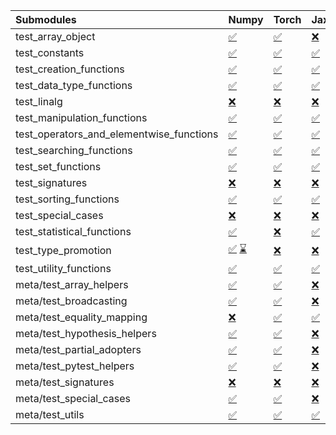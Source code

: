 | Submodules                               | Numpy                                                                                                                                                                                                                                                             | Torch                                                                                                                           | Jax                                                                                                                             | Tensorflow                                                                                                                      |
|:-----------------------------------------|:------------------------------------------------------------------------------------------------------------------------------------------------------------------------------------------------------------------------------------------------------------------|:--------------------------------------------------------------------------------------------------------------------------------|:--------------------------------------------------------------------------------------------------------------------------------|:--------------------------------------------------------------------------------------------------------------------------------|
| test_array_object                        | <a href="https://github.com/unifyai/ivy/runs/8159143740?check_suite_focus=true" rel="noopener noreferrer" target="_blank">✅</a>                                                                                                                                   | <a href="https://github.com/unifyai/ivy/runs/8159146975?check_suite_focus=true" rel="noopener noreferrer" target="_blank">✅</a> | <a href="https://github.com/unifyai/ivy/runs/8159150066?check_suite_focus=true" rel="noopener noreferrer" target="_blank">❌</a> | <a href="https://github.com/unifyai/ivy/runs/8159153264?check_suite_focus=true" rel="noopener noreferrer" target="_blank">✅</a> |
| test_constants                           | <a href="https://github.com/unifyai/ivy/runs/8159143874?check_suite_focus=true" rel="noopener noreferrer" target="_blank">✅</a>                                                                                                                                   | <a href="https://github.com/unifyai/ivy/runs/8159147093?check_suite_focus=true" rel="noopener noreferrer" target="_blank">✅</a> | <a href="https://github.com/unifyai/ivy/runs/8159150213?check_suite_focus=true" rel="noopener noreferrer" target="_blank">✅</a> | <a href="https://github.com/unifyai/ivy/runs/8159153388?check_suite_focus=true" rel="noopener noreferrer" target="_blank">✅</a> |
| test_creation_functions                  | <a href="https://github.com/unifyai/ivy/runs/8159144038?check_suite_focus=true" rel="noopener noreferrer" target="_blank">✅</a>                                                                                                                                   | <a href="https://github.com/unifyai/ivy/runs/8159147217?check_suite_focus=true" rel="noopener noreferrer" target="_blank">✅</a> | <a href="https://github.com/unifyai/ivy/runs/8159150319?check_suite_focus=true" rel="noopener noreferrer" target="_blank">✅</a> | <a href="https://github.com/unifyai/ivy/runs/8159153519?check_suite_focus=true" rel="noopener noreferrer" target="_blank">✅</a> |
| test_data_type_functions                 | <a href="https://github.com/unifyai/ivy/runs/8159144185?check_suite_focus=true" rel="noopener noreferrer" target="_blank">✅</a>                                                                                                                                   | <a href="https://github.com/unifyai/ivy/runs/8159147357?check_suite_focus=true" rel="noopener noreferrer" target="_blank">✅</a> | <a href="https://github.com/unifyai/ivy/runs/8159150434?check_suite_focus=true" rel="noopener noreferrer" target="_blank">✅</a> | <a href="https://github.com/unifyai/ivy/runs/8159153639?check_suite_focus=true" rel="noopener noreferrer" target="_blank">✅</a> |
| test_linalg                              | <a href="https://github.com/unifyai/ivy/runs/8159144315?check_suite_focus=true" rel="noopener noreferrer" target="_blank">❌</a>                                                                                                                                   | <a href="https://github.com/unifyai/ivy/runs/8159147470?check_suite_focus=true" rel="noopener noreferrer" target="_blank">❌</a> | <a href="https://github.com/unifyai/ivy/runs/8159150535?check_suite_focus=true" rel="noopener noreferrer" target="_blank">❌</a> | <a href="https://github.com/unifyai/ivy/runs/8159153777?check_suite_focus=true" rel="noopener noreferrer" target="_blank">❌</a> |
| test_manipulation_functions              | <a href="https://github.com/unifyai/ivy/runs/8159144447?check_suite_focus=true" rel="noopener noreferrer" target="_blank">✅</a>                                                                                                                                   | <a href="https://github.com/unifyai/ivy/runs/8159147595?check_suite_focus=true" rel="noopener noreferrer" target="_blank">✅</a> | <a href="https://github.com/unifyai/ivy/runs/8159150702?check_suite_focus=true" rel="noopener noreferrer" target="_blank">✅</a> | <a href="https://github.com/unifyai/ivy/runs/8159153947?check_suite_focus=true" rel="noopener noreferrer" target="_blank">✅</a> |
| test_operators_and_elementwise_functions | <a href="https://github.com/unifyai/ivy/runs/8159144595?check_suite_focus=true" rel="noopener noreferrer" target="_blank">✅</a>                                                                                                                                   | <a href="https://github.com/unifyai/ivy/runs/8159147725?check_suite_focus=true" rel="noopener noreferrer" target="_blank">✅</a> | <a href="https://github.com/unifyai/ivy/runs/8159150832?check_suite_focus=true" rel="noopener noreferrer" target="_blank">✅</a> | <a href="https://github.com/unifyai/ivy/runs/8159154078?check_suite_focus=true" rel="noopener noreferrer" target="_blank">✅</a> |
| test_searching_functions                 | <a href="https://github.com/unifyai/ivy/runs/8159144720?check_suite_focus=true" rel="noopener noreferrer" target="_blank">✅</a>                                                                                                                                   | <a href="https://github.com/unifyai/ivy/runs/8159147838?check_suite_focus=true" rel="noopener noreferrer" target="_blank">✅</a> | <a href="https://github.com/unifyai/ivy/runs/8159150966?check_suite_focus=true" rel="noopener noreferrer" target="_blank">✅</a> | <a href="https://github.com/unifyai/ivy/runs/8159154210?check_suite_focus=true" rel="noopener noreferrer" target="_blank">✅</a> |
| test_set_functions                       | <a href="https://github.com/unifyai/ivy/runs/8159144835?check_suite_focus=true" rel="noopener noreferrer" target="_blank">✅</a>                                                                                                                                   | <a href="https://github.com/unifyai/ivy/runs/8159147926?check_suite_focus=true" rel="noopener noreferrer" target="_blank">✅</a> | <a href="https://github.com/unifyai/ivy/runs/8159151069?check_suite_focus=true" rel="noopener noreferrer" target="_blank">✅</a> | <a href="https://github.com/unifyai/ivy/runs/8159154368?check_suite_focus=true" rel="noopener noreferrer" target="_blank">✅</a> |
| test_signatures                          | <a href="https://github.com/unifyai/ivy/runs/8159144969?check_suite_focus=true" rel="noopener noreferrer" target="_blank">❌</a>                                                                                                                                   | <a href="https://github.com/unifyai/ivy/runs/8159148059?check_suite_focus=true" rel="noopener noreferrer" target="_blank">❌</a> | <a href="https://github.com/unifyai/ivy/runs/8159151207?check_suite_focus=true" rel="noopener noreferrer" target="_blank">❌</a> | <a href="https://github.com/unifyai/ivy/runs/8159154581?check_suite_focus=true" rel="noopener noreferrer" target="_blank">❌</a> |
| test_sorting_functions                   | <a href="https://github.com/unifyai/ivy/runs/8159145080?check_suite_focus=true" rel="noopener noreferrer" target="_blank">✅</a>                                                                                                                                   | <a href="https://github.com/unifyai/ivy/runs/8159148162?check_suite_focus=true" rel="noopener noreferrer" target="_blank">✅</a> | <a href="https://github.com/unifyai/ivy/runs/8159151324?check_suite_focus=true" rel="noopener noreferrer" target="_blank">✅</a> | <a href="https://github.com/unifyai/ivy/runs/8159154777?check_suite_focus=true" rel="noopener noreferrer" target="_blank">✅</a> |
| test_special_cases                       | <a href="https://github.com/unifyai/ivy/runs/8159145216?check_suite_focus=true" rel="noopener noreferrer" target="_blank">❌</a>                                                                                                                                   | <a href="https://github.com/unifyai/ivy/runs/8159148286?check_suite_focus=true" rel="noopener noreferrer" target="_blank">❌</a> | <a href="https://github.com/unifyai/ivy/runs/8159151456?check_suite_focus=true" rel="noopener noreferrer" target="_blank">❌</a> | <a href="https://github.com/unifyai/ivy/runs/8159154926?check_suite_focus=true" rel="noopener noreferrer" target="_blank">❌</a> |
| test_statistical_functions               | <a href="https://github.com/unifyai/ivy/runs/8159145327?check_suite_focus=true" rel="noopener noreferrer" target="_blank">✅</a>                                                                                                                                   | <a href="https://github.com/unifyai/ivy/runs/8159148404?check_suite_focus=true" rel="noopener noreferrer" target="_blank">❌</a> | <a href="https://github.com/unifyai/ivy/runs/8159151581?check_suite_focus=true" rel="noopener noreferrer" target="_blank">✅</a> | <a href="https://github.com/unifyai/ivy/runs/8159155080?check_suite_focus=true" rel="noopener noreferrer" target="_blank">❌</a> |
| test_type_promotion                      | <a href="https://github.com/unifyai/ivy/runs/8158495510?check_suite_focus=true" rel="noopener noreferrer" target="_blank">✅</a>   <a href="https://github.com/unifyai/ivy/runs/8159145485?check_suite_focus=true" rel="noopener noreferrer" target="_blank">⌛</a> | <a href="https://github.com/unifyai/ivy/runs/8159148510?check_suite_focus=true" rel="noopener noreferrer" target="_blank">❌</a> | <a href="https://github.com/unifyai/ivy/runs/8159151719?check_suite_focus=true" rel="noopener noreferrer" target="_blank">❌</a> | <a href="https://github.com/unifyai/ivy/runs/8159155224?check_suite_focus=true" rel="noopener noreferrer" target="_blank">⌛</a> |
| test_utility_functions                   | <a href="https://github.com/unifyai/ivy/runs/8159145603?check_suite_focus=true" rel="noopener noreferrer" target="_blank">✅</a>                                                                                                                                   | <a href="https://github.com/unifyai/ivy/runs/8159148682?check_suite_focus=true" rel="noopener noreferrer" target="_blank">✅</a> | <a href="https://github.com/unifyai/ivy/runs/8159151845?check_suite_focus=true" rel="noopener noreferrer" target="_blank">✅</a> | <a href="https://github.com/unifyai/ivy/runs/8159155363?check_suite_focus=true" rel="noopener noreferrer" target="_blank">✅</a> |
| meta/test_array_helpers                  | <a href="https://github.com/unifyai/ivy/runs/8159145734?check_suite_focus=true" rel="noopener noreferrer" target="_blank">✅</a>                                                                                                                                   | <a href="https://github.com/unifyai/ivy/runs/8159148816?check_suite_focus=true" rel="noopener noreferrer" target="_blank">✅</a> | <a href="https://github.com/unifyai/ivy/runs/8159151956?check_suite_focus=true" rel="noopener noreferrer" target="_blank">❌</a> | <a href="https://github.com/unifyai/ivy/runs/8159155510?check_suite_focus=true" rel="noopener noreferrer" target="_blank">✅</a> |
| meta/test_broadcasting                   | <a href="https://github.com/unifyai/ivy/runs/8159145839?check_suite_focus=true" rel="noopener noreferrer" target="_blank">✅</a>                                                                                                                                   | <a href="https://github.com/unifyai/ivy/runs/8159148941?check_suite_focus=true" rel="noopener noreferrer" target="_blank">✅</a> | <a href="https://github.com/unifyai/ivy/runs/8159152091?check_suite_focus=true" rel="noopener noreferrer" target="_blank">❌</a> | <a href="https://github.com/unifyai/ivy/runs/8159155642?check_suite_focus=true" rel="noopener noreferrer" target="_blank">✅</a> |
| meta/test_equality_mapping               | <a href="https://github.com/unifyai/ivy/runs/8159145962?check_suite_focus=true" rel="noopener noreferrer" target="_blank">❌</a>                                                                                                                                   | <a href="https://github.com/unifyai/ivy/runs/8159149081?check_suite_focus=true" rel="noopener noreferrer" target="_blank">✅</a> | <a href="https://github.com/unifyai/ivy/runs/8159152285?check_suite_focus=true" rel="noopener noreferrer" target="_blank">✅</a> | <a href="https://github.com/unifyai/ivy/runs/8159155767?check_suite_focus=true" rel="noopener noreferrer" target="_blank">✅</a> |
| meta/test_hypothesis_helpers             | <a href="https://github.com/unifyai/ivy/runs/8159146090?check_suite_focus=true" rel="noopener noreferrer" target="_blank">✅</a>                                                                                                                                   | <a href="https://github.com/unifyai/ivy/runs/8159149239?check_suite_focus=true" rel="noopener noreferrer" target="_blank">✅</a> | <a href="https://github.com/unifyai/ivy/runs/8159152412?check_suite_focus=true" rel="noopener noreferrer" target="_blank">❌</a> | <a href="https://github.com/unifyai/ivy/runs/8159155894?check_suite_focus=true" rel="noopener noreferrer" target="_blank">✅</a> |
| meta/test_partial_adopters               | <a href="https://github.com/unifyai/ivy/runs/8159146255?check_suite_focus=true" rel="noopener noreferrer" target="_blank">✅</a>                                                                                                                                   | <a href="https://github.com/unifyai/ivy/runs/8159149383?check_suite_focus=true" rel="noopener noreferrer" target="_blank">✅</a> | <a href="https://github.com/unifyai/ivy/runs/8159152582?check_suite_focus=true" rel="noopener noreferrer" target="_blank">❌</a> | <a href="https://github.com/unifyai/ivy/runs/8159156041?check_suite_focus=true" rel="noopener noreferrer" target="_blank">✅</a> |
| meta/test_pytest_helpers                 | <a href="https://github.com/unifyai/ivy/runs/8159146401?check_suite_focus=true" rel="noopener noreferrer" target="_blank">✅</a>                                                                                                                                   | <a href="https://github.com/unifyai/ivy/runs/8159149522?check_suite_focus=true" rel="noopener noreferrer" target="_blank">✅</a> | <a href="https://github.com/unifyai/ivy/runs/8159152720?check_suite_focus=true" rel="noopener noreferrer" target="_blank">❌</a> | <a href="https://github.com/unifyai/ivy/runs/8159156221?check_suite_focus=true" rel="noopener noreferrer" target="_blank">✅</a> |
| meta/test_signatures                     | <a href="https://github.com/unifyai/ivy/runs/8159146550?check_suite_focus=true" rel="noopener noreferrer" target="_blank">❌</a>                                                                                                                                   | <a href="https://github.com/unifyai/ivy/runs/8159149657?check_suite_focus=true" rel="noopener noreferrer" target="_blank">❌</a> | <a href="https://github.com/unifyai/ivy/runs/8159152860?check_suite_focus=true" rel="noopener noreferrer" target="_blank">❌</a> | <a href="https://github.com/unifyai/ivy/runs/8159156415?check_suite_focus=true" rel="noopener noreferrer" target="_blank">❌</a> |
| meta/test_special_cases                  | <a href="https://github.com/unifyai/ivy/runs/8159146680?check_suite_focus=true" rel="noopener noreferrer" target="_blank">✅</a>                                                                                                                                   | <a href="https://github.com/unifyai/ivy/runs/8159149786?check_suite_focus=true" rel="noopener noreferrer" target="_blank">✅</a> | <a href="https://github.com/unifyai/ivy/runs/8159153010?check_suite_focus=true" rel="noopener noreferrer" target="_blank">❌</a> | <a href="https://github.com/unifyai/ivy/runs/8159156548?check_suite_focus=true" rel="noopener noreferrer" target="_blank">✅</a> |
| meta/test_utils                          | <a href="https://github.com/unifyai/ivy/runs/8159146841?check_suite_focus=true" rel="noopener noreferrer" target="_blank">✅</a>                                                                                                                                   | <a href="https://github.com/unifyai/ivy/runs/8159149892?check_suite_focus=true" rel="noopener noreferrer" target="_blank">✅</a> | <a href="https://github.com/unifyai/ivy/runs/8159153111?check_suite_focus=true" rel="noopener noreferrer" target="_blank">✅</a> | <a href="https://github.com/unifyai/ivy/runs/8159156676?check_suite_focus=true" rel="noopener noreferrer" target="_blank">✅</a> |